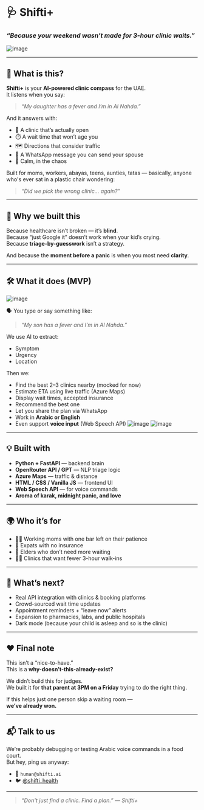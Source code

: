 # 🩺 Shifti+  
### *“Because your weekend wasn’t made for 3-hour clinic waits.”*
![image](https://github.com/user-attachments/assets/c010bed4-7d7c-4a40-80a7-af3dfe7355ae)

---

## 👋 What is this?

**Shifti+** is your **AI-powered clinic compass** for the UAE.  
It listens when you say:  
> _“My daughter has a fever and I’m in Al Nahda.”_

And it answers with:

- 🏥 A clinic that’s actually open  
- ⏱️ A wait time that won’t age you  
- 🗺️ Directions that consider traffic  
- 📲 A WhatsApp message you can send your spouse  
- 🧠 Calm, in the chaos  

Built for moms, workers, abayas, teens, aunties, tatas — basically, anyone who's ever sat in a plastic chair wondering:  
> _“Did we pick the wrong clinic… again?”_

---

## 🚨 Why we built this

Because healthcare isn’t broken — it’s **blind**.  
Because “just Google it” doesn’t work when your kid’s crying.  
Because **triage-by-guesswork** isn’t a strategy.

And because the **moment before a panic** is when you most need **clarity**.

---

## 🛠️ What it does (MVP)
![image](https://github.com/user-attachments/assets/28a91425-a2c9-4ab1-b57c-a7c92d238e09)


🗣️ You type or say something like:  
> _“My son has a fever and I’m in Al Nahda.”_

We use AI to extract:
- Symptom  
- Urgency  
- Location  

Then we:
- Find the best 2–3 clinics nearby (mocked for now)  
- Estimate ETA using live traffic (Azure Maps)  
- Display wait times, accepted insurance  
- Recommend the best one  
- Let you share the plan via WhatsApp  
- Work in **Arabic or English**  
- Even support **voice input** (Web Speech API)
![image](https://github.com/user-attachments/assets/b8da971f-2ad8-44e8-bbe9-0b8e6ae36244)
![image](https://github.com/user-attachments/assets/6d84729d-8668-463d-a2c5-9342ead279e8)

---

## 💡 Built with

- **Python + FastAPI** — backend brain  
- **OpenRouter API / GPT** — NLP triage logic  
- **Azure Maps** — traffic & distance  
- **HTML / CSS / Vanilla JS** — frontend UI  
- **Web Speech API** — for voice commands  
- **Aroma of karak, midnight panic, and love**

---

## 🌍 Who it’s for

- 👩‍👦 Working moms with one bar left on their patience  
- 👷 Expats with no insurance  
- 👴 Elders who don’t need more waiting  
- 👩‍⚕️ Clinics that want fewer 3-hour walk-ins

---

## 🧪 What’s next?

- Real API integration with clinics & booking platforms  
- Crowd-sourced wait time updates  
- Appointment reminders + “leave now” alerts  
- Expansion to pharmacies, labs, and public hospitals  
- Dark mode (because your child is asleep and so is the clinic)

---

## ❤️ Final note

This isn’t a “nice-to-have.”  
This is a **why-doesn’t-this-already-exist?**

We didn’t build this for judges.  
We built it for **that parent at 3PM on a Friday** trying to do the right thing.

If this helps just one person skip a waiting room —  
**we’ve already won.**

---

## 📬 Talk to us

We’re probably debugging or testing Arabic voice commands in a food court.  
But hey, ping us anyway:  
- 📧 `human@shifti.ai`  
- 🐦 [@shifti_health](https://twitter.com/shifti_health)

---

> _“Don't just find a clinic. Find a plan.” — Shifti+_
